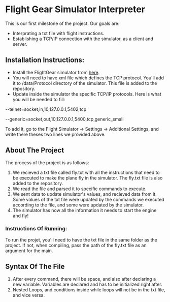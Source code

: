 # Flight Gear Simulator Interpreter

This is our first milestone of the project. Our goals are:
* Interprating a txt file with flight instructions.
* Establishing a TCP/IP connection with the simulator, as a client and server.

## Installation Instructions:
* Install the FlightGear simulator from [here](https://www.flightgear.org/download/).
* You will need to have xml file which defines the TCP protocol. You'll add it to /data/Protocol directory
of the simulator. This file is added to the repository.
* Update inside the simulator the specific TCP/IP protocols. Here is what you will be needed to fill:

--telnet=socket,in,10,127.0.0.1,5402,tcp
    
--generic=socket,out,10,127.0.0.1,5400,tcp,generic_small

To add it, go to the Flight Simulator -> Settings -> Additional Settings, and write there theses two
lines we provided above.

## About The Project
The process of the project is as follows:
1. We recieved a txt file called fly.txt with all the instructions that need to be executed to make the 
plane fly in the simulator. The fly.txt file is also added to the repository.
2. We read the file and parsed it to specific commands to execute.
3. We sent data to update simulator's values, and recieved data from it. Some values of the txt file were
updated by the commands we executed according to the file, and some were updated by the simulator.
4. The simulator has now all the information it needs to start the engine and fly!

### Instructions Of Running:
To run the projet, you'll need to have the txt file in the same folder as the project.
If not, when compiling, pass the path of the fly.txt file as an argument for the main.

## Syntax Of The File
1. After every command, there will be space, and also after declaring a new variable. Variables are declared and
has to be initialized right after.
2. Nested Loops, and conditions inside while loops will not be in the txt file, and vice versa.

